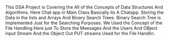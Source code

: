 This DSA Project is Covering the All of the Concepts of Data Structures And Algorithms. Here Chat app in Main Class 
Basically its A Chatapp. Storing the Data in the lists and Arrays And Binary Search Trees. Binary Search Tree is Implemented Just for the Searching Purposes. 
We Used the Concept of the File Handling Here just To Store the Meesages And the Users And OBject input Stream And the Object Out PUT streams Used for the File Handlin.
